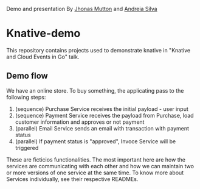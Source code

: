 Demo and presentation By [Jhonas Mutton](https://github.com/JhonasMutton) and [Andreia Silva](https://github.com/andreiac-silva)

# Knative-demo
This repository contains projects used to demonstrate knative in "Knative and Cloud Events in Go" talk.


## Demo flow

We have an online store. To buy something, the applicating pass to the following steps:

1. (sequence) Purchase Service receives the initial payload - user input
2. (sequence) Payment Service receives the payload from Purchase, load customer information and approves or not payment
3. (parallel) Email Service sends an email with transaction with payment status
4. (parallel) If payment status is "approved", Invoce Service will be triggered

These are ficticios functionalities. The most important here are how the services are communicating with each other and how we can maintain two or more versions of one service at the same time. 
To know more about Services individually, see their respective READMEs. 
